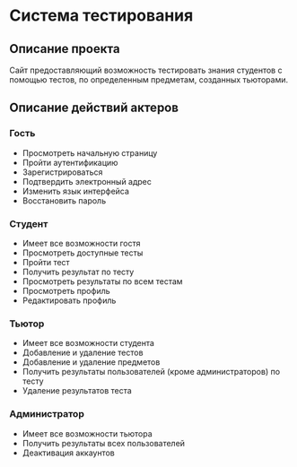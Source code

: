# Система тестирования

## Описание проекта

Сайт предоставляющий возможность тестировать знания студентов с помощью тестов, по определенным предметам, созданных тьюторами.

## Описание действий актеров

### Гость

- Просмотреть начальную страницу
- Пройти аутентификацию
- Зарегистрироваться
- Подтвердить электронный адрес
- Изменить язык интерфейса
- Восстановить пароль

### Студент

- Имеет все возможности гостя
- Просмотреть доступные тесты
- Пройти тест
- Получить результат по тесту
- Просмотреть результаты по всем тестам
- Просмотреть профиль
- Редактировать профиль

### Тьютор

- Имеет все возможности студента
- Добавление и удаление тестов
- Добавление и удаление предметов
- Получить результаты пользователей (кроме администраторов) по тесту
- Удаление результатов теста

### Администратор

- Имеет все возможности тьютора
- Получить результаты всех пользователей
- Деактивация аккаунтов